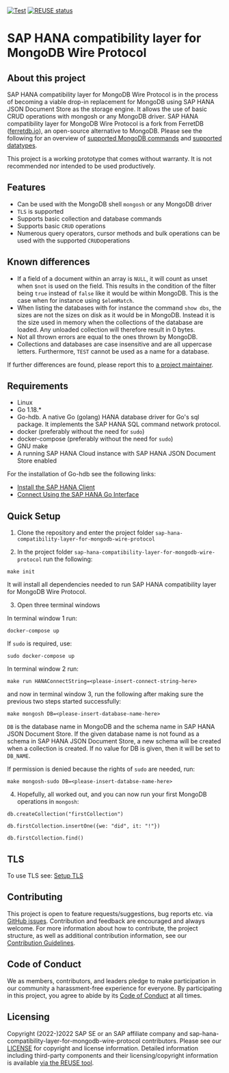 [![Test](https://github.com/SAP/sap-hana-compatibility-layer-for-mongodb-wire-protocol/actions/workflows/go-test.yml/badge.svg?branch=main)](https://github.com/SAP/sap-hana-compatibility-layer-for-mongodb-wire-protocol/actions/workflows/go-test.yml)
[![REUSE status](https://api.reuse.software/badge/github.com/SAP/sap-hana-compatibility-layer-for-mongodb-wire-protocol)](https://api.reuse.software/info/github.com/SAP/sap-hana-compatibility-layer-for-mongodb-wire-protocol)

# SAP HANA compatibility layer for MongoDB Wire Protocol

## About this project

SAP HANA compatibility layer for MongoDB Wire Protocol is in the process of becoming a viable drop-in replacement for MongoDB using SAP HANA JSON Document Store as the storage engine. It allows the use of basic CRUD operations with mongosh or any MongoDB driver. SAP HANA compatibility layer for MongoDB Wire Protocol is a fork from FerretDB ([ferretdb.io](https://www.ferretdb.io/)), an open-source alternative to MongoDB. Please see the following for an overview of [supported MongoDB commands](SUPPORTED_MONGODB_COMMANDS.md#supported-mongodb-commands) and [supported datatypes](SUPPORTED_MONGODB_COMMANDS.md#supported-datatypes).

This project is a working prototype that comes without warranty. It is not recommended nor intended to be used productively.

## Features
- Can be used with the MongoDB shell `mongosh` or any MongoDB driver
- `TLS` is supported
- Supports basic collection and database commands
- Supports basic `CRUD` operations 
- Numerous query operators, cursor methods and bulk operations can be used with the supported `CRUD`operations

## Known differences

- If a field of a document within an array is `NULL`, it will count as unset when `$not` is used on the field. This results in the condition of the filter being `true` instead of `false` like it would be within MongoDB. This is the case when for instance using `$elemMatch`. 
- When listing the databases with for instance the command `show dbs`, the sizes are not the sizes on disk as it would be in MongoDB. Instead it is the size used in memory when the collections of the database are loaded. Any unloaded collection will therefore result in 0 bytes.
- Not all thrown errors are equal to the ones thrown by MongoDB.
- Collections and databases are case insensitive and are all uppercase letters. Furthermore, `TEST` cannot be used as a name for a database.

If further differences are found, please report this to [a project maintainer](.reuse/dep5).

## Requirements

- Linux
- Go 1.18.*
- Go-hdb. A native Go (golang) HANA database driver for Go's sql package. It implements the SAP HANA SQL command network protocol.
- docker (preferably without the need for `sudo`)
- docker-compose (preferably without the need for `sudo`)
- GNU make
- A running SAP HANA Cloud instance with SAP HANA JSON Document Store enabled 

For the installation of Go-hdb see the following links:
- [Install the SAP HANA Client](https://developers.sap.com/tutorials/hana-clients-install.html)
- [Connect Using the SAP HANA Go Interface](https://developers.sap.com/tutorials/hana-clients-golang.html)

## Quick Setup

1. Clone the repository and enter the project folder `sap-hana-compatibility-layer-for-mongodb-wire-protocol`

2. In the project folder `sap-hana-compatibility-layer-for-mongodb-wire-protocol` run the following:

```
make init
```

It will install all dependencies needed to run SAP HANA compatibility layer for MongoDB Wire Protocol.

3. Open three terminal windows

In terminal window 1 run:
 ```
 docker-compose up
 ```
 
 If `sudo` is required, use:
 
```
sudo docker-compose up
```
 
 In terminal window 2 run: 
 
```
make run HANAConnectString=<please-insert-connect-string-here>
```

and now in terminal window 3, run the following after making sure the previous two steps started successfully:
```
make mongosh DB=<please-insert-database-name-here>
```
`DB` is the database name in MongoDB and the schema name in SAP HANA JSON Document Store. If the given database name is not found as a schema in SAP HANA JSON Document Store, a new schema will be created when a collection is created. If no value for DB is given, then it will be set to `DB_NAME`.

If permission is denied because the rights of `sudo` are needed, run:
```
make mongosh-sudo DB=<please-insert-databse-name-here>
```

4. Hopefully, all worked out, and you can now run your first MongoDB operations in `mongosh`:

```
db.createCollection("firstCollection")
```

```
db.firstCollection.insertOne({we: "did", it: "!"})
```

```
db.firstCollection.find()
```

## TLS

To use TLS see: [Setup TLS](SETUP_TLS.md#setup-tls)

## Contributing

This project is open to feature requests/suggestions, bug reports etc. via [GitHub issues](https://github.com/SAP/sap-hana-compatibility-layer-for-mongodb-wire-protocol/issues). Contribution and feedback are encouraged and always welcome. For more information about how to contribute, the project structure, as well as additional contribution information, see our [Contribution Guidelines](CONTRIBUTING.md#contributing).

## Code of Conduct

We as members, contributors, and leaders pledge to make participation in our community a harassment-free experience for everyone. By participating in this project, you agree to abide by its [Code of Conduct](CODE_OF_CONDUCT.md#Contributor-Covenant-Code-of-Conduct) at all times.

## Licensing

Copyright (2022-)2022 SAP SE or an SAP affiliate company and sap-hana-compatibility-layer-for-mongodb-wire-protocol contributors. Please see our [LICENSE](LICENSE) for copyright and license information. Detailed information including third-party components and their licensing/copyright information is available [via the REUSE tool](https://api.reuse.software/info/github.com/SAP/sap-hana-compatibility-layer-for-mongodb-wire-protocol).
